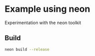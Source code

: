 # Example using neon

Experimentation with the neon toolkit

## Build

```sh
neon build --release
```
